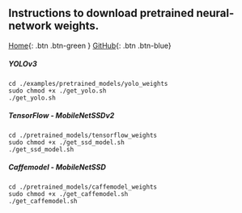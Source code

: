 ## Instructions to download pretrained neural-network weights.

[Home](https://adipandas.github.io/multi-object-tracker/){: .btn .btn-green }
[GitHub](https://github.com/adipandas/multi-object-tracker){: .btn .btn-blue}

##### YOLOv3
```
cd ./examples/pretrained_models/yolo_weights
sudo chmod +x ./get_yolo.sh
./get_yolo.sh
```

##### TensorFlow - MobileNetSSDv2
```
cd ./pretrained_models/tensorflow_weights
sudo chmod +x ./get_ssd_model.sh
./get_ssd_model.sh
```

##### Caffemodel - MobileNetSSD
```
cd ./pretrained_models/caffemodel_weights
sudo chmod +x ./get_caffemodel.sh
./get_caffemodel.sh
```
